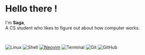 # Hello there !
I'm **Saga**,  
A CS student who likes to figure out about how computer works.

</br>
  
  ![Linux](https://img.shields.io/badge/Linux-FCC624?style=for-the-badge&logo=linux&logoColor=black)
  ![Shell](https://img.shields.io/badge/Shell-Bash-informational?style=for-the-badge&logo=gnu-bash&logoColor=white&color=4EAA25)
  [![Neovim](https://img.shields.io/badge/Neovim-57A143?logo=neovim&logoColor=white&style=for-the-badge)](https://neovim.io/)
  ![Terminal](https://img.shields.io/badge/Terminal-%23054020?style=for-the-badge&logo=gnu-bash&logoColor=white)
  ![Git](https://img.shields.io/badge/git-%23F05033.svg?style=for-the-badge&logo=git&logoColor=white)
  ![GitHub](https://img.shields.io/badge/github-%23121011.svg?style=for-the-badge&logo=github&logoColor=white)
 
